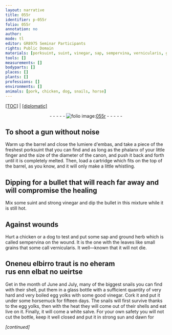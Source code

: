 ```yaml
---
layout: narrative
title: 055r
identifier: p-055r
folio: 055r
annotation: no
author:
mode: tl
editor: GR8975 Seminar Participants
rights: Public Domain
materials: [porksuint, suint, vinegar, sap, sempervina, vernicularis, glass, egg yolks, horsemuck, white salve]
tools: []
measurements: []
bodyparts: []
places: []
plants: []
professions: []
environments: []
animals: [pork, chicken, dog, snails, horse]
---
```


 <p><a href="{{ site.baseurl }}/translation/">[TOC]</a> | <a href="{{ site.baseurl }}/texts/p-055r_tc/" target="_blank">[diplomatic]</a></p><div class="folio" align="center">- - - - - <a href="http://gallica.bnf.fr/ark:/12148/btv1b9059316c/f115.item" target="_blank"><img src="https://cu-mkp.github.io/2017-workshop-edition/assets/photo-icon.png" alt="folio image: " style="display:inline-block; margin-bottom:-3px;"/>055r</a> - - - - - </div>  
  

## To shoot a gun without noise

 
Warm up the barrel and close the lumiere d'embas, and take a piece of the freshest <span class="m"><span class="al">pork</span>suint</span> that you can find and as long as the phalanx of your little finger and the size of the diameter of the canon, and push it back and forth until it is completely melted. Then, load a cartridge which fits on the top of the barrel, as you know, and it will only make a little whistling.

 
  

## Dipping for a bullet that will reach far away and will compromise the healing

 
Mix some <span class="m">suint</span> and strong <span class="m">vinegar</span> and dip the bullet in this mixture while it is still hot.

 
  

## Against wounds

 
Hurt a <span class="al">chicken</span> or a <span class="al">dog</span> to test and put some <span class="m">sap</span> and ground herb which is called <span class="m">sempervina</span> on the wound. It is the one with the leaves like small grains that some call <span class="m">vernicularis</span>. It well—known that it will not die.

 
  

## Oneneu elbirro traut is no eheram<br/> rus enn elbat no <span class="ill"></span> ueirtse

 
Get in the month of June and July, many of the biggest <span class="al">snails</span> you can find with their shell, put them in a <span class="m">glass</span> bottle with a sufficient quantity of very hard and very boiled <span class="m">egg yolks</span> with some good <span class="m">vinegar</span>. Cork it and put it under some <span class="m"><span class="al">horse</span>muck</span> for fifteen days. The <span class="al">snails</span> will first survive thanks to the <span class="m">egg yolks</span>, then with the heat they will come out of their shells and eat live on it. Finally, it will come a <span class="m">white salve</span>. For your own safety you will not cut the bottle, keep it well closed and put it in strong sun and dawn for
 
*[continued]*
 
 